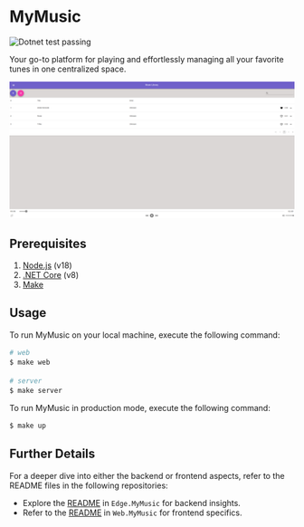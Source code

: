 # MyMusic

<img alt="Dotnet test passing" src="https://github.com/pacna/MyMusic/workflows/Dotnet%20test/badge.svg" />

Your go-to platform for playing and effortlessly managing all your favorite tunes in one centralized space.

![mymusic](./docs/mymusic.png)

## Prerequisites

1. [Node.js](https://nodejs.org/en/) (v18)
2. [.NET Core](https://dotnet.microsoft.com/en-us/download) (v8)
3. [Make](https://www.gnu.org/software/make/)

## Usage

To run MyMusic on your local machine, execute the following command:

```bash
# web
$ make web

# server
$ make server
```

To run MyMusic in production mode, execute the following command:

```bash
$ make up
```

## Further Details

For a deeper dive into either the backend or frontend aspects, refer to the README files in the following repositories:

-   Explore the [README](./Edge.MyMusic/README.md) in `Edge.MyMusic` for backend insights.
-   Refer to the [README](./Web.MyMusic/README.md) in `Web.MyMusic` for frontend specifics.
